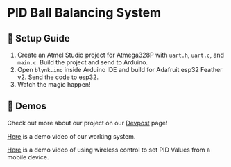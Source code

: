 # PID Ball Balancing System

## 🚀 Setup Guide

1. Create an Atmel Studio project for Atmega328P with `uart.h`, `uart.c`, and `main.c`. Build the project and send to
   Arduino.
2. Open `blynk.ino` inside Arduino IDE and build for Adafruit esp32 Feather v2. Send the code to esp32.
3. Watch the magic happen!

## 🔮 Demos

Check out more about our project on
our [Devpost](https://devpost.com/software/ball-stability-control-using-pid-controller) page!

[Here](https://www.youtube.com/watch?v=rWQ8Ez3nQEM) is a demo video of our working system.

[Here](https://youtu.be/p7XoBY4ouEg?si=I2p8ivDkeHnvJMq5) is a demo video of using wireless control to set PID Values from a mobile device.
